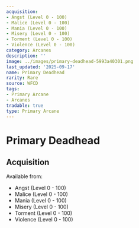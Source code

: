 ```yaml
---
acquisition:
- Angst (Level 0 - 100)
- Malice (Level 0 - 100)
- Mania (Level 0 - 100)
- Misery (Level 0 - 100)
- Torment (Level 0 - 100)
- Violence (Level 0 - 100)
category: Arcanes
description: ''
image: ../images/primary-deadhead-5993a40301.png
last_updated: '2025-09-17'
name: Primary Deadhead
rarity: Rare
source: WFCD
tags:
- Primary Arcane
- Arcanes
tradable: true
type: Primary Arcane
---
```


# Primary Deadhead

## Acquisition

Available from:
- Angst (Level 0 - 100)
- Malice (Level 0 - 100)
- Mania (Level 0 - 100)
- Misery (Level 0 - 100)
- Torment (Level 0 - 100)
- Violence (Level 0 - 100)

